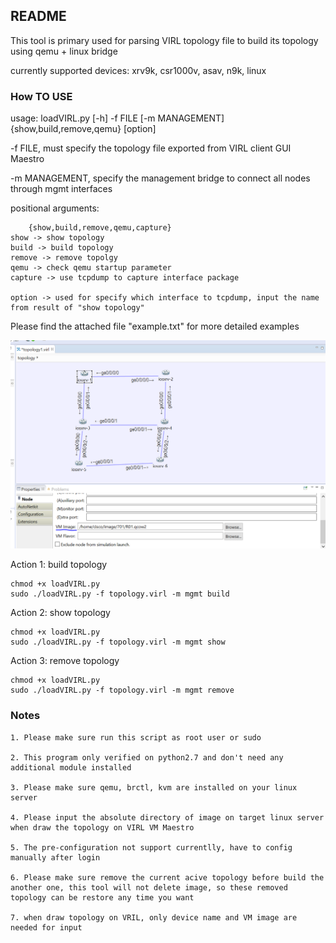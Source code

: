 ## README
This tool is primary used for parsing VIRL topology file to build its topology using qemu + linux bridge

currently supported devices: xrv9k, csr1000v, asav, n9k, linux

### How TO USE

usage: loadVIRL.py [-h] -f FILE [-m MANAGEMENT] {show,build,remove,qemu} [option]

-f FILE, must specify the topology file exported from VIRL client GUI Maestro


-m MANAGEMENT, specify the management bridge to connect all nodes through mgmt interfaces


positional arguments: 

        {show,build,remove,qemu,capture}
	show -> show topology	
	build -> build topology
	remove -> remove topolgy
	qemu -> check qemu startup parameter
	capture -> use tcpdump to capture interface package

	option -> used for specify which interface to tcpdump, input the name from result of "show topology" 

Please find the attached file "example.txt" for more detailed examples


![alt text](https://github.com/JinlongWukong/vrlab/blob/master/topology.PNG)


Action 1: build topology

    chmod +x loadVIRL.py
 	sudo ./loadVIRL.py -f topology.virl -m mgmt build

Action 2: show topology

    chmod +x loadVIRL.py
 	sudo ./loadVIRL.py -f topology.virl -m mgmt show

Action 3: remove topology

    chmod +x loadVIRL.py
 	sudo ./loadVIRL.py -f topology.virl -m mgmt remove
  

### Notes
	1. Please make sure run this script as root user or sudo
	
	2. This program only verified on python2.7 and don't need any additional module installed 

	3. Please make sure qemu, brctl, kvm are installed on your linux server

	4. Please input the absolute directory of image on target linux server when draw the topology on VIRL VM Maestro

	5. The pre-configuration not support currentlly, have to config manually after login
	
	6. Please make sure remove the current acive topology before build the another one, this tool will not delete image, so these removed topology can be restore any time you want 
        
	7. when draw topology on VRIL, only device name and VM image are needed for input
